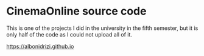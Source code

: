# CinemaOnline source code

This is one of the projects I did in the university in the fifth semester, but it is only half of the code as I could not upload all of it.

https://albonidrizi.github.io  